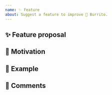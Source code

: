 ```yaml
---
name: ✨ Feature
about: Suggest a feature to improve 🌯 Burrito.
---
```


## ✨ Feature proposal
<!--- A clear description of the feature or enhancement wanted in 🌯 Burrito -->

## 🎯 Motivation
<!--- Why would you like to see added to 🌯 Burrito? -->

## 👀 Example
<!--- How would this new feature be used? Please provide an example of how this feature would be used. -->

## 💬 Comments
<!--- Is it necessary any context for this new feature?
Do you have any clarification related to the code? -->
